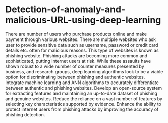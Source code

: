 # Detection-of-anomaly-and-malicious-URL-using-deep-learning
There are number of users who purchase products online and make payment through various websites. There are multiple websites who ask user to provide sensitive data such as username, password or credit card details etc. often for malicious reasons. This type of websites is known as phishing website. Phishing attacks are becoming more common and sophisticated, putting Internet users at risk. While these assaults have shown robust to a wide number of counter measures presented by business, and research groups, deep learning algorithms look to be a viable option for discriminating between phishing and authentic websites. 
Integrate machine learning and ANN algorithms to accurately differentiate between authentic and phishing websites. 
Develop an open-source system for extracting features and maintaining an up-to-date dataset of phishing and genuine websites. 
Reduce the reliance on a vast number of features by selecting key characteristics supported by evidence. 
 Enhance the ability to protect internet users from phishing attacks by improving the accuracy of phishing detection.


